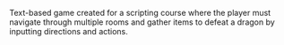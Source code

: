 Text-based game created for a scripting course where the player must navigate through multiple rooms and gather items to defeat a dragon by inputting directions and actions.
